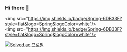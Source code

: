 ### Hi there 👋

<img src="https://img.shields.io/badge/Spring-6DB33F?style=flat&logo=Spring&logoColor=white"/>
<img src="https://img.shields.io/badge/Spring-6DB33F?style=flat&logo=Spring&logoColor=white"/>


[![Solved.ac
프로필](http://mazassumnida.wtf/api/v2/generate_badge?boj=wlsrb7577)](https://solved.ac/wlsrb7577)
